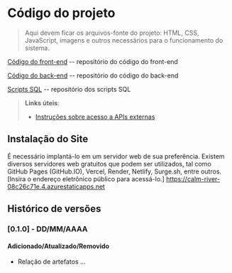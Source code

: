 # Código do projeto

> Aqui devem ficar os arquivos-fonte do projeto: HTML, CSS, JavaScript, imagens e outros necessários para o funcionamento do sistema.

[Código do front-end](../src/front) -- repositório do código do front-end

[Código do back-end](../src/back)  -- repositório do código do back-end

[Scripts SQL](../src/db)  -- repositório dos scripts SQL

> **Links úteis**:
> - [Instruções sobre acesso a APIs externas](https://github.com/ICEI-PUC-Minas-PMV-SI/WebApplicationProject-Template/blob/main/help/apis.md)


## Instalação do Site

É necessário implantá-lo em um servidor web de sua preferência. Existem diversos servidores web gratuitos que podem ser utilizados, tal como GitHub Pages (GitHub.IO), Vercel, Render, Netlify, Surge.sh, entre outros. [Insira o endereço eletrônico público para acessá-lo.] 
https://calm-river-08c26c71e.4.azurestaticapps.net

## Histórico de versões

### [0.1.0] - DD/MM/AAAA
#### Adicionado/Atualizado/Removido
- Relação de artefatos ... 
